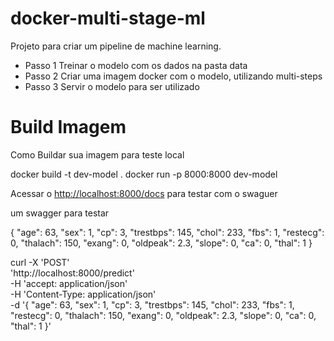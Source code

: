 # docker-multi-stage-ml

Projeto para criar um pipeline de machine learning.

- Passo 1
    Treinar o modelo com os dados na pasta data
- Passo 2
    Criar uma imagem docker com o modelo, utilizando multi-steps
- Passo 3
    Servir o modelo para ser utilizado



# Build Imagem

Como Buildar sua imagem para teste local

docker build -t dev-model .
docker run -p 8000:8000 dev-model

Acessar o [http://localhost:8000/docs](http://localhost:8000/docs) para testar com o swaguer

um swagger para testar

{
  "age": 63,
  "sex": 1,
  "cp": 3,
  "trestbps": 145,
  "chol": 233,
  "fbs": 1,
  "restecg": 0,
  "thalach": 150,
  "exang": 0,
  "oldpeak": 2.3,
  "slope": 0,
  "ca": 0,
  "thal": 1
}

curl -X 'POST' \
  'http://localhost:8000/predict' \
  -H 'accept: application/json' \
  -H 'Content-Type: application/json' \
  -d '{
  "age": 63,
  "sex": 1,
  "cp": 3,
  "trestbps": 145,
  "chol": 233,
  "fbs": 1,
  "restecg": 0,
  "thalach": 150,
  "exang": 0,
  "oldpeak": 2.3,
  "slope": 0,
  "ca": 0,
  "thal": 1
}'